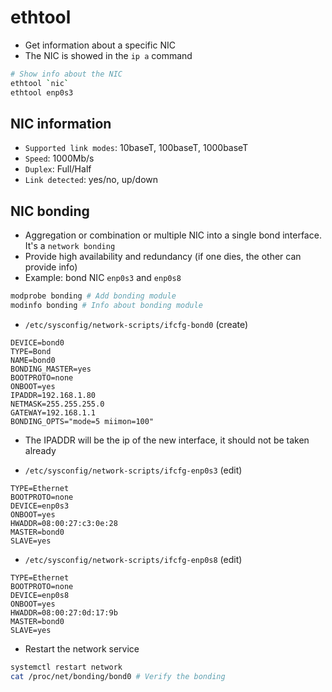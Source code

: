 # ethtool

- Get information about a specific NIC
- The NIC is showed in the `ip a` command

```sh
# Show info about the NIC
ethtool `nic`
ethtool enp0s3
```

## NIC information

- `Supported link modes`: 10baseT, 100baseT, 1000baseT
- `Speed`: 1000Mb/s
- `Duplex`: Full/Half
- `Link detected`: yes/no, up/down

## NIC bonding

- Aggregation or combination or multiple NIC into a single bond interface. It's a `network bonding`
- Provide high availability and redundancy (if one dies, the other can provide info)
- Example: bond NIC `enp0s3` and `enp0s8`

```sh
modprobe bonding # Add bonding module
modinfo bonding # Info about bonding module
```

- `/etc/sysconfig/network-scripts/ifcfg-bond0` (create)

```config
DEVICE=bond0
TYPE=Bond
NAME=bond0
BONDING_MASTER=yes
BOOTPROTO=none
ONBOOT=yes
IPADDR=192.168.1.80
NETMASK=255.255.255.0
GATEWAY=192.168.1.1
BONDING_OPTS="mode=5 miimon=100"
```

- The IPADDR will be the ip of the new interface, it should not be taken already

- `/etc/sysconfig/network-scripts/ifcfg-enp0s3` (edit)

```config
TYPE=Ethernet
BOOTPROTO=none
DEVICE=enp0s3
ONBOOT=yes
HWADDR=08:00:27:c3:0e:28
MASTER=bond0
SLAVE=yes
```

- `/etc/sysconfig/network-scripts/ifcfg-enp0s8` (edit)

```config
TYPE=Ethernet
BOOTPROTO=none
DEVICE=enp0s8
ONBOOT=yes
HWADDR=08:00:27:0d:17:9b
MASTER=bond0
SLAVE=yes
```

- Restart the network service

```sh
systemctl restart network
cat /proc/net/bonding/bond0 # Verify the bonding
```
